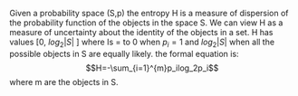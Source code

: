 Given a probability space (S,p) the entropy H is a measure of dispersion of the probability function of the objects in the space S. We can view H as a measure of uncertainty about the identity of the objects in a set.
H has values \[0, $log_2|S|$ \] where Is = to 0 when $p_i=1$ and  $log_2|S|$ when all the possible objects in S are equally likely.
the formal equation is: $$H=-\sum_{i=1}^{m}p_ilog_2p_i$$where m are the objects in S.